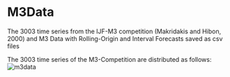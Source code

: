 # M3Data
The 3003 time series from the IJF-M3 competition (Makridakis and Hibon, 2000) and M3 Data with Rolling-Origin and Interval Forecasts saved as csv files

The 3003 time series of the M3-Competition are distributed as follows:
![m3data](https://user-images.githubusercontent.com/31816408/36041667-54a869fe-0dda-11e8-839a-1310ba94e60c.JPG)
